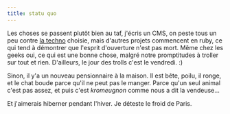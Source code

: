 ```yaml
---
title: statu quo
---
```


Les choses se passent plutôt bien au taf, j'écris un CMS, on peste tous un peu
contre [la techno](http://php.net) choisie, mais d'autres projets commencent
en ruby, ce qui tend à démontrer que l'esprit d'ouverture n'est pas mort. Même
chez les geeks oui, ce qui est une bonne chose, malgré notre promptitudes à
troller sur tout et rien. D'ailleurs, le jour des trolls c'est le vendredi. :)

Sinon, il y'a un nouveau pensionnaire à la maison. Il est bête, poilu, il
ronge, et le chat boude parce qu'il ne peut pas le manger. Parce qu'un seul
animal c'est pas assez, et puis c'est _kromeugnon_ comme nous a dit la
vendeuse...

Et j'aimerais hiberner pendant l'hiver. Je déteste le froid de Paris.

